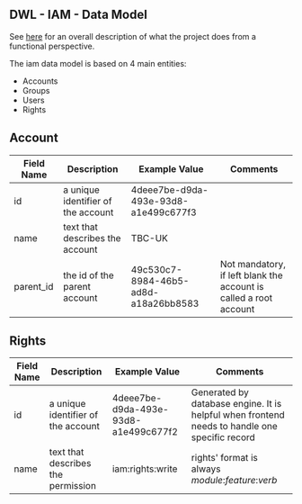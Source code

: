 ## DWL - IAM - Data Model
See [here](../user/overall.md) for an overall description of what the project does from a functional perspective.

The iam data model is based on 4 main entities:
- Accounts
- Groups
- Users
- Rights

## Account
|Field Name |Description |Example Value |Comments
--- | --- | --- | ---|
|id|a unique identifier of the account|4deee7be-d9da-493e-93d8-a1e499c677f3|
|name|text that describes the account|TBC-UK
|parent_id|the id of the parent account|49c530c7-8984-46b5-ad8d-a18a26bb8583| Not mandatory, if left blank the account is called a root account

## Rights
|Field Name |Description |Example Value |Comments
--- | --- | --- | ---|
|id|a unique identifier of the account|4deee7be-d9da-493e-93d8-a1e499c677f2|Generated by database engine. It is helpful when frontend needs to handle one specific record
|name|text that describes the permission|iam:rights:write|rights' format is always *module*:*feature*:*verb*

